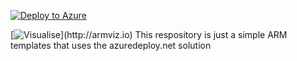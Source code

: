 [![Deploy to Azure](http://azuredeploy.net/deploybutton.png)](https://azuredeploy.net/)

[![Visualise](http://armviz.io/visualizebutton.png")](http://armviz.io)
This respository is just a simple ARM templates that uses the azuredeploy.net solution